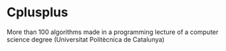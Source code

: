 # Cplusplus
More than 100 algorithms made in a programming lecture of a computer science degree (Universitat Politècnica de Catalunya)
